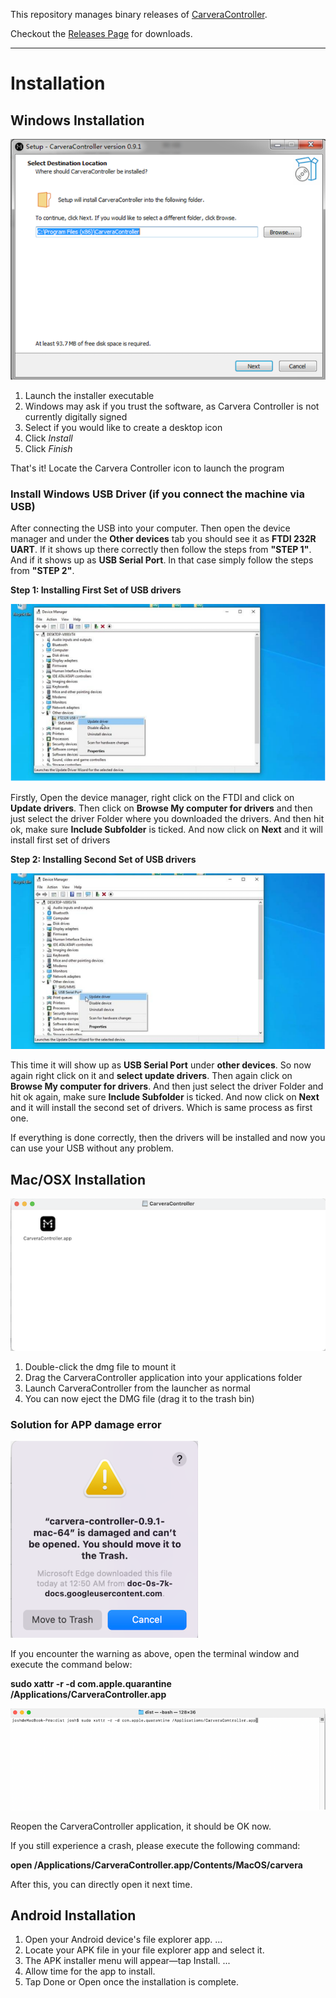 This repository manages binary releases of [CarveraController](https://www.makera.com). 

Checkout the [Releases Page](https://github.com/MakeraInc/CarveraController/releases) for downloads.

----

# Installation


## Windows Installation
![Windows Setup](/img/Windows-Setup.png)

1. Launch the installer executable
2. Windows may ask if you trust the software, as Carvera Controller is not currently digitally signed
3. Select if you would like to create a desktop icon
4. Click *Install*
5. Click *Finish*

That's it! Locate the Carvera Controller icon to launch the program

### Install Windows USB Driver (if you connect the machine via USB)

After connecting the USB into your computer. Then open the device manager and under the **Other devices** tab you should see it as **FTDI 232R UART**. If it shows up there correctly then follow the steps from **"STEP 1"**. And if it shows up as **USB Serial Port**. In that case simply follow the steps from **"STEP 2"**.

**Step 1: Installing First Set of USB drivers**

![USB Driver Setup1](/img/USB-Driver-Setup-1.png)

Firstly, Open the device manager, right click on the FTDI and click on **Update drivers**. Then click on **Browse My computer for drivers** and then just select the driver Folder where you downloaded the drivers. And then hit ok, make sure **Include Subfolder** is ticked. And now click on **Next** and it will install first set of drivers

**Step 2: Installing Second Set of USB drivers**

![USB Driver Setup2](/img/USB-Driver-Setup-2.png)

This time it will show up as **USB Serial Port** under **other devices**. So now again right click on it and **select update drivers**. Then again click on **Browse My computer for drivers**. And then just select the driver Folder and hit ok again, make sure **Include Subfolder** is ticked. And now click on **Next** and it will install the second set of drivers. Which is same process as first one. 

If everything is done correctly, then the drivers will be installed and now you can use your USB without any problem.

## Mac/OSX Installation
![Mac OS Setup](/img/Mac-Setup.png)

1. Double-click the dmg file to mount it 
2. Drag the CarveraController application into your applications folder
3. Launch CarveraController from the launcher as normal
4. You can now eject the DMG file (drag it to the trash bin)

### Solution for APP damage error
![APP Damage](/img/APP-Damage-Error.png)

If you encounter the warning as above, open the terminal window and execute the command below:

**sudo xattr -r -d com.apple.quarantine /Applications/CarveraController.app**

![APP Damage Solution](/img/APP-Damage-solution.png)

Reopen the CarveraController application, it should be OK now.

If you still experience a crash, please execute the following command:

**open /Applications/CarveraController.app/Contents/MacOS/carvera**

After this, you can directly open it next time.


## Android Installation

1. Open your Android device's file explorer app. ...
2. Locate your APK file in your file explorer app and select it.
3. The APK installer menu will appear—tap Install. ...
4. Allow time for the app to install.
5. Tap Done or Open once the installation is complete.



